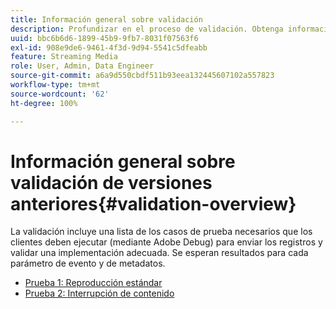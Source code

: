 ```yaml
---
title: Información general sobre validación
description: Profundizar en el proceso de validación. Obtenga información sobre cómo enviar registros para validar una implementación adecuada.
uuid: bbc6b6d6-1899-45b9-9fb7-8031f07563f6
exl-id: 908e9de6-9461-4f3d-9d94-5541c5dfeabb
feature: Streaming Media
role: User, Admin, Data Engineer
source-git-commit: a6a9d550cbdf511b93eea132445607102a557823
workflow-type: tm+mt
source-wordcount: '62'
ht-degree: 100%

---
```


# Información general sobre validación de versiones anteriores{#validation-overview}

La validación incluye una lista de los casos de prueba necesarios que los clientes deben ejecutar (mediante Adobe Debug) para enviar los registros y validar una implementación adecuada.
Se esperan resultados para cada parámetro de evento y de metadatos.

* [Prueba 1: Reproducción estándar ](test1-standard-playback.md)
* [Prueba 2: Interrupción de contenido ](test2-media-interrupt.md)
